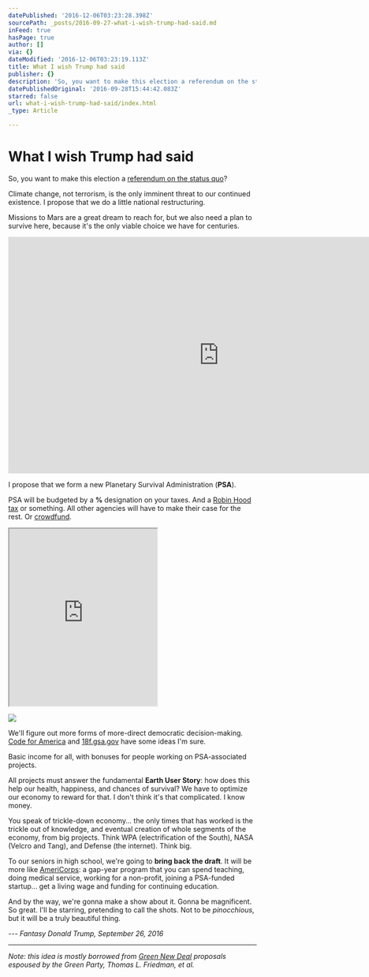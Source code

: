 ```yaml
---
datePublished: '2016-12-06T03:23:28.398Z'
sourcePath: _posts/2016-09-27-what-i-wish-trump-had-said.md
inFeed: true
hasPage: true
author: []
via: {}
dateModified: '2016-12-06T03:23:19.113Z'
title: What I wish Trump had said
publisher: {}
description: 'So, you want to make this election a referendum on the status quo?'
datePublishedOriginal: '2016-09-28T15:44:42.083Z'
starred: false
url: what-i-wish-trump-had-said/index.html
_type: Article

---
```

# What I wish Trump had said

So, you want to make this election a [referendum on the status quo][0]?

Climate change, not terrorism, is the only imminent threat to our continued existence. I propose that we do a little national restructuring.

Missions to Mars are a great dream to reach for, but we also need a plan to survive here, because it's the only viable choice we have for centuries.

<iframe src="https://cdn.embedly.com/widgets/media.html?src=https%3A%2F%2Fwww.youtube.com%2Fembed%2F0qo78R_yYFA%3Ffeature%3Doembed&amp;url=http%3A%2F%2Fwww.youtube.com%2Fwatch%3Fv%3D0qo78R_yYFA&amp;image=https%3A%2F%2Fi.ytimg.com%2Fvi%2F0qo78R_yYFA%2Fhqdefault.jpg&amp;key=b7d04c9b404c499eba89ee7072e1c4f7&amp;type=text%2Fhtml&amp;schema=youtube" width="854" height="480" scrolling="no" frameborder="0" allowfullscreen="" style=""></iframe>

I propose that we form a new Planetary Survival Administration (**PSA**).

PSA will be budgeted by a **%** designation on your taxes. And a [Robin Hood tax][1] or something. All other agencies will have to make their case for the rest. Or [crowdfund][2].

<iframe src="https://the-grid.github.io/ed-userhtml/?g=eJx9VF1r2zAUffevuBi2Oo3rOEmzNk1SyMoGe9gY68MeSh9U6yYWcyQjyU1C6X_flWS7YYyCwVf3HJ37aS_L8e1dqQyCLRFq1AVKy7YIagNH1Wiw7IAGrAKORmwlswgbpT375_36ZjkigWgpZN1YEHwVm0pw1DHYY42rWDO5xRieWdXQKc9mMeyEJIve7LCKxzEYi7WDcm8fK-LtBbflDczzD4v4djny4hSk9gEq9oRVfBuBjw8zIsG6qkBRStp4R7Qc1cQvmHxmxl8KphMLllNrJYBJDj_W9-uUzhw3KA2mnQH6I9vVC-4wqWTn5cIUGq1Qkuljeoqc8I0qBKvAYNFoYYm2Qy4KprGzhKf5vKkbkgurvBpSJ6VFjcaGSgCiJQUUNXXhmWkIPYYVcFU0OxpYtkX7pUJnfj5-48lZYJwNPN137D22J7TktmnvsAOjpftRETs4s-64F5KrfSakRP3b-y5gkvsbJYptad-u9OdZvggZKCr-cMKgBO6CLzmbcAochfIyJcPerWDTyMKNA5IBvFC_nA4tHSEt1W9gC7RbTmDNtMGvlWI2IcKgxU2p9gR-Z7bMtGokT7ob5zDOc0fzHctcSj4zLxb7fYxhGASGEP-zmQ5KSODC4QNPiN3OabbvIgyi1yjqi3EI9FBf2FPDqSUU8WE2uU7h6iqFy_kshU_zFOZT8syupylMZ2NyXeUpTK6nj-1Vt1N0cUzjaGUjQtqOZ0WFTP_CwiZ0ix4_zbSd2GDRahz8fN1Mz3uRNw1jtfqDJyKHXoBY7teROBFBIvmCXsu2nKxCubUluYbDUGqIJizuiBtID-KxB9yIPDiCyzzPKZkuKf_hONp_cjqEwk5zAqpoSCWR-era7-dBv6oBfXzdV_cXWX-cHA" height="360" style=""></iframe>

![](https://s3-us-west-2.amazonaws.com/the-grid-img/p/8b701dabbf4da9117ddc81bb1e9c01ee8f936cb7.png)

We'll figure out more forms of more-direct democratic decision-making. [Code for America][3] and [18f.gsa.gov][4] have some ideas I'm sure.

Basic income for all, with bonuses for people working on PSA-associated projects.

All projects must answer the fundamental **Earth User Story**: how does this help our health, happiness, and chances of survival? We have to optimize our economy to reward for that. I don't think it's that complicated. I know money.

You speak of trickle-down economy... the only times that has worked is the trickle out of knowledge, and eventual creation of whole segments of the economy, from big projects. Think WPA (electrification of the South), NASA (Velcro and Tang), and Defense (the internet). Think big.

To our seniors in high school, we're going to **bring back the draft**. It will be more like [AmeriCorps][5]: a gap-year program that you can spend teaching, doing medical service, working for a non-profit, joining a PSA-funded startup... get a living wage and funding for continuing education.

And by the way, we're gonna make a show about it. Gonna be magnificent. So great. I'll be starring, pretending to call the shots. Not to be _pinocchious_, but it will be a truly beautiful thing.

_--- Fantasy Donald Trump, September 26, 2016_

---------

_Note: this idea is mostly borrowed from [Green New Deal][6] proposals espoused by the Green Party, Thomas L. Friedman, et al._

[0]: http://libertyblitzkrieg.com/2016/09/26/the-2016-presidential-election-comes-down-to-only-one-thing/
[1]: https://en.wikipedia.org/wiki/Robin_Hood_tax
[2]: http://www.blog.ryanhay.es/a-great-day/
[3]: https://www.codeforamerica.org/
[4]: https://18f.gsa.gov/
[5]: http://www.nationalservice.gov/
[6]: https://en.wikipedia.org/wiki/Green_New_Deal